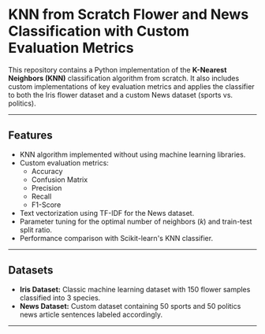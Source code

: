 # KNN from Scratch Flower and News Classification with Custom Evaluation Metrics
This repository contains a Python implementation of the **K-Nearest Neighbors (KNN)** classification algorithm from scratch. It also includes custom implementations of key evaluation metrics and applies the classifier to both the Iris flower dataset and a custom News dataset (sports vs. politics).

---

## Features

- KNN algorithm implemented without using machine learning libraries.
- Custom evaluation metrics:
  - Accuracy
  - Confusion Matrix
  - Precision
  - Recall
  - F1-Score
- Text vectorization using TF-IDF for the News dataset.
- Parameter tuning for the optimal number of neighbors (*k*) and train-test split ratio.
- Performance comparison with Scikit-learn's KNN classifier.

---

## Datasets

- **Iris Dataset:** Classic machine learning dataset with 150 flower samples classified into 3 species.
- **News Dataset:** Custom dataset containing 50 sports and 50 politics news article sentences labeled accordingly.

---



